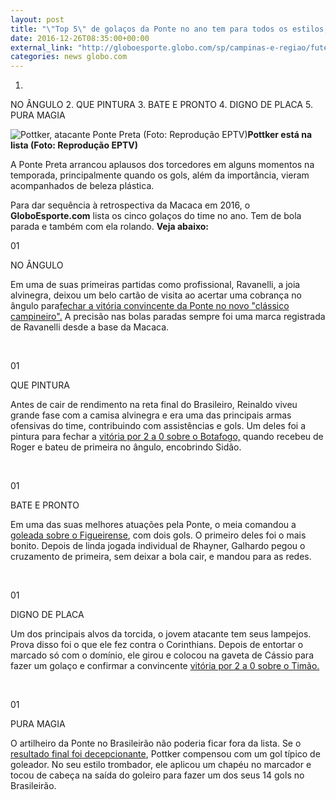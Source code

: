 ```yaml
---
layout: post
title: "\"Top 5\" de golaços da Ponte no ano tem para todos os estilos; veja a lista"
date: 2016-12-26T08:35:00+00:00
external_link: "http://globoesporte.globo.com/sp/campinas-e-regiao/futebol/times/ponte-preta/noticia/2016/12/top-5-de-golacos-da-ponte-no-ano-tem-para-todos-os-estilos-veja-lista.html"
categories: news globo.com
---
```

1. 
NO ÂNGULO
2. 
QUE PINTURA
3. 
BATE E PRONTO
4. 
DIGNO DE PLACA
5. 
PURA MAGIA

 ![Pottker, atacante Ponte Preta (Foto: Reprodução EPTV)](http://s2.glbimg.com/5AvkEaaUfru89yMtHQKUCcziRv0=/290x0:989x583/300x250/s.glbimg.com/es/ge/f/original/2016/09/15/pottker.6.jpg "Pottker, atacante Ponte Preta (Foto: Reprodução EPTV)")**Pottker está na lista (Foto: Reprodução EPTV)**

A Ponte Preta arrancou aplausos dos torcedores em alguns momentos na temporada, principalmente quando os gols, além da importância, vieram acompanhados de beleza plástica.

Para dar sequência à retrospectiva da Macaca em 2016, o **GloboEsporte.com** lista os cinco golaços do time no ano. Tem de bola parada e também com ela rolando. **Veja abaixo:**

01

NO ÂNGULO

Em uma de suas primeiras partidas como profissional, Ravanelli, a joia alvinegra, deixou um belo cartão de visita ao acertar uma cobrança no ângulo para[fechar a vitória convincente da Ponte no novo "clássico campineiro".](http://globoesporte.globo.com/sp/campinas-e-regiao/futebol/campeonato-paulista/jogo/27-03-2016/rb-brasil-ponte-preta/) A precisão nas bolas paradas sempre foi uma marca registrada de Ravanelli desde a base da Macaca.&nbsp;

&nbsp;

01

QUE PINTURA

Antes de cair de rendimento na reta final do Brasileiro, Reinaldo viveu grande fase com a camisa alvinegra e era uma das principais armas ofensivas do time, contribuindo com assistências e gols. Um deles foi a pintura para fechar a [vitória por 2 a 0 sobre o Botafogo,](http://globoesporte.globo.com/sp/campinas-e-regiao/futebol/brasileirao-serie-a/jogo/04-08-2016/ponte-preta-botafogo/) quando recebeu de Roger e bateu de primeira no ângulo, encobrindo Sidão.&nbsp;

&nbsp;

01

BATE E PRONTO

Em uma das suas melhores atuações pela Ponte, o meia comandou a [goleada sobre o Figueirense](http://globoesporte.globo.com/sp/campinas-e-regiao/futebol/copa-do-brasil/jogo/27-07-2016/ponte-preta-figueirense/), com dois gols. O primeiro deles foi o mais bonito. Depois de linda jogada individual de Rhayner, Galhardo pegou o cruzamento de primeira, sem deixar a bola cair, e mandou para as redes.&nbsp;

&nbsp;

01

DIGNO DE PLACA

Um dos principais alvos da torcida, o jovem atacante tem seus lampejos. Prova disso foi o que ele fez contra o Corinthians. Depois de entortar o marcado só com o domínio, ele girou e colocou na gaveta de Cássio para fazer um golaço e confirmar a convincente [vitória por 2 a 0 sobre o Timão.](http://globoesporte.globo.com/sp/campinas-e-regiao/futebol/brasileirao-serie-a/jogo/27-08-2016/ponte-preta-corinthians/)

&nbsp;

01

PURA MAGIA

O artilheiro da Ponte no Brasileirão não poderia ficar fora da lista. Se o [resultado final foi decepcionante](http://globoesporte.globo.com/sp/campinas-e-regiao/futebol/brasileirao-serie-a/jogo/11-09-2016/ponte-preta-america-mg/), Pottker compensou com um gol típico de goleador. No seu estilo trombador, ele aplicou um chapéu no marcador e tocou de cabeça na saída do goleiro para fazer um dos seus 14 gols no Brasileirão.&nbsp;

&nbsp;

